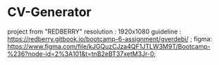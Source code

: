# CV-Generator

project from "REDBERRY"
resolution : 1920x1080
guideline : https://redberry.gitbook.io/bootcamp-6-assignment/gverdebi/ ;
figma: https://www.figma.com/file/kJGQuzCJza4QF1JTLW3M9T/Bootcamp-%236?node-id=2%3A101&t=tnB2eBT37xetM3Jr-0;